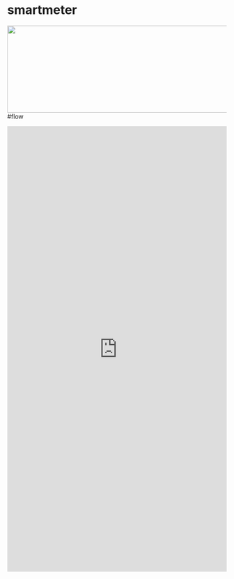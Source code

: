 # smartmeter

<img align="right" width="1000px" height="200px" src="https://raw.githubusercontent.com/markusrobertoo/smartmeter/master/Wiring%20Diagram/Wiring%20Electrics%20Measurement%20Map.jpg?raw=true"/>

#flow

<iframe frameborder="0" style="width:100%;height:1023px;" src="https://viewer.diagrams.net/?tags=%7B%7D&highlight=0000ff&edit=_blank&layers=1&nav=1&title=block-diagram-smartmeter.drawio#Uhttps%3A%2F%2Fraw.githubusercontent.com%2Fmarkusrobertoo%2Fsmartmeter%2Fmaster%2FBlock%2520Diagram%2Fblock-diagram-smartmeter.drawio"></iframe>
